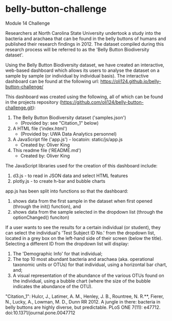 # belly-button-challenge
Module 14 Challenge

Researchers at North Carolina State University undertook a study into the bacteria and arachaea that can be found in the belly buttons of humans and published their research findings in 2012. The dataset compiled during this research process will be referred to as the 'Belly Button Biodiversity dataset'.

Using the Belly Button Biodiversity dataset, we have created an interactive, web-based dashboard which allows its users to analyse the dataset on a sample by sample (or individual by individual basis). The interactive dashboard can be found at the following url: https://oli124.github.io/belly-button-challenge/

This dashboard was created using the following, all of which can be found in the projects repository (https://github.com/oli124/belly-button-challenge.git):
1. The Belly Button Biodiversity dataset ('samples.json')
    - (Provided by: see "Citation_1" below)
2. A HTML file ('index.html')
    - (Provided by: UWA Data Analytics personnel)
3. A JavaScript file ('app.js') - locatoin: static/js/app.js
    - Created by: Oliver King
4. This readme file ('README.md')
    - Created by: Oliver King

The JavaScript libraries used for the creation of this dashboard include:
1. d3.js - to read in JSON data and select HTML features
2. plotly.js - to create h-bar and bubble charts

app.js has been split into functions so that the dashboard:
1. shows data from the first sample in the dataset when first opened (through the init() function), and
2. shows data from the sample selected in the dropdown list (through the optionChanged() funciton)

If a user wants to see the results for a certain individual (or student), they can select the individual's 'Test Subject ID No.' from the dropdown list, located in a grey box on the left-hand side of their screen (below the title). Selecting a different ID from the dropdown list will display:
1. The 'Demographic Info' for that individual;
2. The top 10 most abundant bacteria and arachaea (aka. operational taxonomic units or OTUs) for that individual, using a horizontal bar chart, and;
3. A visual representation of the abundance of the various OTUs found on the individual, using a bubble chart (where the size of the bubble indicates the abundance of the OTU).

"Citation_1": Hulcr, J., Latimer, A. M., Henley, J. B., Rountree, N. R.**, Fierer, N., Lucky, A., Lowman, M. D., Dunn RR 2012. A jungle in there: bacteria in belly buttons are highly diverse, but predictable. PLoS ONE 7(11): e47712. doi:10.1371/journal.pone.0047712